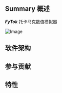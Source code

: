 Summary 概述
--------------------------

___FyTok___  托卡马克数值模拟器

![Image](docs/figures/fytok.svg "FuYun")

软件架构
--------------------------



参与贡献
--------------------------

 
特性
--------------------------
 